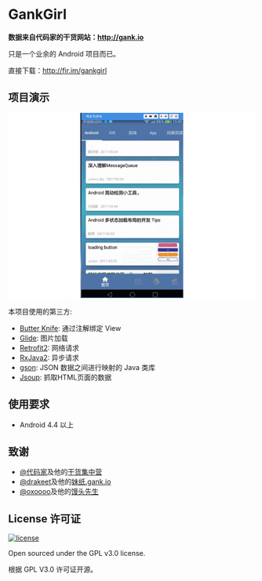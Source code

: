 # GankGirl 

**数据来自代码家的干货网站：http://gank.io**

只是一个业余的 Android 项目而已。

直接下载：http://fir.im/gankgirl

## 项目演示

![](/screenshots/play.gif)

本项目使用的第三方:

- [Butter Knife](http://jakewharton.github.io/butterknife/): 通过注解绑定 View
- [Glide](https://github.com/bumptech/glide): 图片加载
- [Retrofit2](https://github.com/square/retrofit): 网络请求 
- [RxJava2](https://github.com/ReactiveX/RxJava): 异步请求
- [gson](https://github.com/google/gson): JSON 数据之间进行映射的 Java 类库
- [Jsoup](https://github.com/jhy/jsoup): 抓取HTML页面的数据

## 使用要求

- Android 4.4 以上

## 致谢

- [@代码家](http://weibo.com/u/1628291124)及他的[干货集中营](http://gank.io)
- [@drakeet](http://weibo.com/drak11t)及他的[妹纸.gank.io](https://github.com/drakeet/Meizhi)
- [@oxoooo](http://weibo.com/xingrz)及他的[馒头先生](https://github.com/oxoooo/mr-mantou-android)

## License 许可证

[![license](https://img.shields.io/github/license/viosey/hexo-theme-material.svg?style=flat-square)](https://github.com/dalingge/GankGirl/blob/master/LICENSE)

Open sourced under the GPL v3.0 license.

根据 GPL V3.0 许可证开源。
